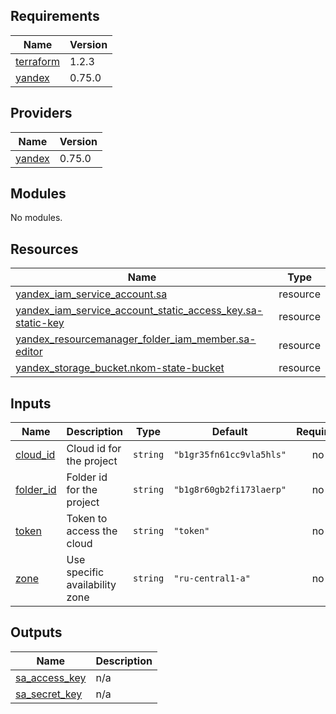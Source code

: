 <!-- BEGINNING OF PRE-COMMIT-TERRAFORM DOCS HOOK -->
## Requirements

| Name | Version |
|------|---------|
| <a name="requirement_terraform"></a> [terraform](#requirement\_terraform) | 1.2.3 |
| <a name="requirement_yandex"></a> [yandex](#requirement\_yandex) | 0.75.0 |

## Providers

| Name | Version |
|------|---------|
| <a name="provider_yandex"></a> [yandex](#provider\_yandex) | 0.75.0 |

## Modules

No modules.

## Resources

| Name | Type |
|------|------|
| [yandex_iam_service_account.sa](https://registry.terraform.io/providers/yandex-cloud/yandex/0.75.0/docs/resources/iam_service_account) | resource |
| [yandex_iam_service_account_static_access_key.sa-static-key](https://registry.terraform.io/providers/yandex-cloud/yandex/0.75.0/docs/resources/iam_service_account_static_access_key) | resource |
| [yandex_resourcemanager_folder_iam_member.sa-editor](https://registry.terraform.io/providers/yandex-cloud/yandex/0.75.0/docs/resources/resourcemanager_folder_iam_member) | resource |
| [yandex_storage_bucket.nkom-state-bucket](https://registry.terraform.io/providers/yandex-cloud/yandex/0.75.0/docs/resources/storage_bucket) | resource |

## Inputs

| Name | Description | Type | Default | Required |
|------|-------------|------|---------|:--------:|
| <a name="input_cloud_id"></a> [cloud\_id](#input\_cloud\_id) | Cloud id for the project | `string` | `"b1gr35fn61cc9vla5hls"` | no |
| <a name="input_folder_id"></a> [folder\_id](#input\_folder\_id) | Folder id for the project | `string` | `"b1g8r60gb2fi173laerp"` | no |
| <a name="input_token"></a> [token](#input\_token) | Token to access the cloud | `string` | `"token"` | no |
| <a name="input_zone"></a> [zone](#input\_zone) | Use specific availability zone | `string` | `"ru-central1-a"` | no |

## Outputs

| Name | Description |
|------|-------------|
| <a name="output_sa_access_key"></a> [sa\_access\_key](#output\_sa\_access\_key) | n/a |
| <a name="output_sa_secret_key"></a> [sa\_secret\_key](#output\_sa\_secret\_key) | n/a |
<!-- END OF PRE-COMMIT-TERRAFORM DOCS HOOK -->
